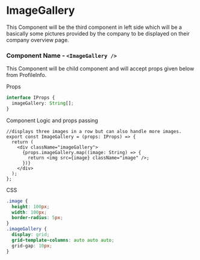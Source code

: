 # ImageGallery

This Component will be the third component in left side which will be a basically some pictures provided by the company to be displayed on their company overview page.

### Component Name - `<ImageGallery />`

This Component will be child component and will accept props given below from ProfileInfo.

Props

```ts
interface IProps {
  imageGallery: String[];
}
```

Component Logic and props passing

```tsx
//displays three images in a row but can also handle more images.
export const ImageGallery = (props: IProps) => {
  return (
    <div className="imageGallery">
      {props.imageGallery.map((image: String) => {
        return <img src={image} className="image" />;
      })}
    </div>
  );
};
```

CSS

```css
.image {
  height: 100px;
  width: 100px;
  border-radius: 5px;
}
.imageGallery {
  display: grid;
  grid-template-columns: auto auto auto;
  grid-gap: 10px;
}
```
